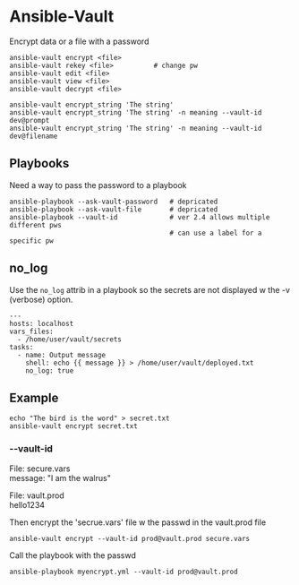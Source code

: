 # Ansible-Vault
Encrypt data or a file with a password  

    ansible-vault encrypt <file>
    ansible-vault rekey <file>          # change pw 
    ansible-vault edit <file>
    ansible-vault view <file>
    ansible-vault decrypt <file>

    ansible-vault encrypt_string 'The string'
    ansible-vault encrypt_string 'The string' -n meaning --vault-id dev@prompt
    ansible-vault encrypt_string 'The string' -n meaning --vault-id dev@filename

## Playbooks
Need a way to pass the password to a playbook  

    ansible-playbook --ask-vault-password   # depricated
    ansible-playbook --ask-vault-file       # depricated
    ansible-playbook --vault-id             # ver 2.4 allows multiple different pws
                                            # can use a label for a specific pw

## no_log
Use the `no_log` attrib in a playbook so the secrets are not displayed w the -v (verbose) option.

    ---
    hosts: localhost
    vars_files:
      - /home/user/vault/secrets
    tasks:
      - name: Output message
        shell: echo {{ message }} > /home/user/vault/deployed.txt
        no_log: true

## Example

    echo "The bird is the word" > secret.txt
    ansible-vault encrypt secret.txt

### --vault-id
File: secure.vars  
    message: "I am the walrus"  

File: vault.prod  
    hello1234  

Then encrypt the 'secrue.vars' file w the passwd in the vault.prod file

    ansible-vault encrypt --vault-id prod@vault.prod secure.vars

Call the playbook with the passwd

    ansible-playbook myencrypt.yml --vault-id prod@vault.prod




